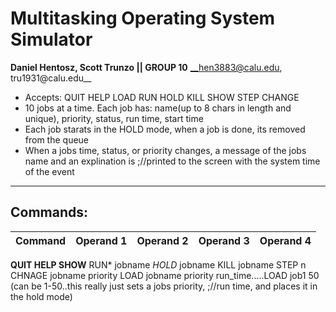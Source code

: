 # Multitasking Operating System Simulator


**Daniel Hentosz, Scott Trunzo || GROUP 10**
__hen3883@calu.edu, tru1931@calu.edu__

  * Accepts: QUIT HELP LOAD RUN HOLD KILL SHOW STEP CHANGE
  * 10 jobs at a time. Each job has: name(up to 8 chars in length and unique), priority, status, run time, start time
  * Each job starats in the HOLD mode, when a job is done, its removed from the queue
  * When a jobs time, status, or priority changes, a message of the jobs name and an explination is ;//printed to the screen with the system time of the event
____________________________________________________________
## Commands:
Command | Operand 1 | Operand 2 | Operand 3 | Operand 4
--------|--------|--------|--------|--------|
 **QUIT
 HELP
 SHOW**
RUN* jobname *HOLD* jobname KILL jobname STEP n
CHNAGE jobname priority
LOAD jobname priority run_time.....LOAD job1 50 (can be 1-50..this really just sets a jobs priority, ;//run time, and places it in the hold mode)
